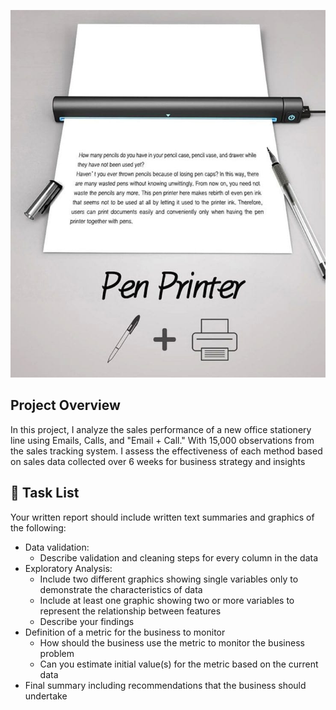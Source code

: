 
![alt text](Pen-Printer.jpg)


## Project Overview
In this project, I analyze the sales performance of a new office stationery line using Emails, Calls, and "Email + Call." With 15,000 observations from the sales tracking system. I assess the effectiveness of each method based on sales data collected over 6 weeks for business strategy and insights

## 📝 Task List

Your written report should include written text summaries and graphics of the following:
- Data validation:   
  - Describe validation and cleaning steps for every column in the data 
- Exploratory Analysis:  
  - Include two different graphics showing single variables only to demonstrate the characteristics of data  
  - Include at least one graphic showing two or more variables to represent the relationship between features
  - Describe your findings
- Definition of a metric for the business to monitor  
  - How should the business use the metric to monitor the business problem
  - Can you estimate initial value(s) for the metric based on the current data
- Final summary including recommendations that the business should undertake





